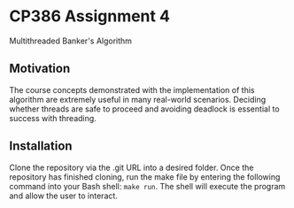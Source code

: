 # CP386 Assignment 4
Multithreaded Banker's Algorithm

## Motivation
The course concepts demonstrated with the implementation of this algorithm are extremely useful in many real-world scenarios. Deciding whether threads are safe to proceed and avoiding deadlock is essential to success with threading.

## Installation
Clone the repository via the .git URL into a desired folder. Once the repository has finished cloning, run the make file by entering the following command into your Bash shell: `make run`. The shell will execute the program and allow the user to interact.

